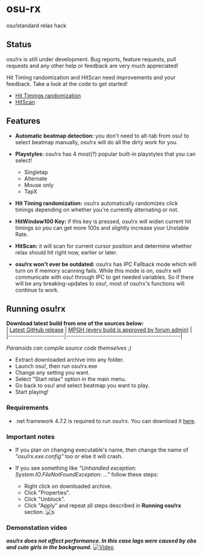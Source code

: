 # osu-rx
osu!standard relax hack

## Status
osu!rx is still under development. Bug reports, feature requests, pull requests and any other help or feedback are very much appreciated!

Hit Timing randomization and HitScan need improvements and your feedback. Take a look at the code to get started!
- [Hit Timings randomization](https://github.com/mrflashstudio/osu-rx/blob/master/osu!rx/Core/Relax.cs#L254)
- [HitScan](https://github.com/mrflashstudio/osu-rx/blob/master/osu!rx/Core/Relax.cs#L209)

## Features
- **Automatic beatmap detection:** you don't need to alt-tab from osu! to select beatmap manually, osu!rx will do all the dirty work for you.

- **Playstyles:** osu!rx has 4 most(?) popular built-in playstyles that you can select!
  - Singletap
  - Alternate
  - Mouse only
  - TapX
  
- **Hit Timing randomization:** osu!rx automatically randomizes click timings depending on whether you're currently alternating or not.

- **HitWindow100 Key:** if this key is pressed, osu!rx will widen current hit timings so you can get more 100s and slightly increase your Unstable Rate.

- **HitScan:** it will scan for current cursor position and determine whether relax should hit right now, earlier or later.

- **osu!rx won't ever be outdated:** osu!rx has IPC Fallback mode which will turn on if memory scanning fails. While this mode is on, osu!rx will communicate with osu! through IPC to get needed variables. So if there will be any breaking-updates to osu!, most of osu!rx's functions will continue to work.

## Running osu!rx
**Download latest build from one of the sources below:**  
| [Latest GitHub release](https://github.com/mrflashstudio/osu-rx/releases/latest) | [MPGH (every build is approved by forum admin)](https://www.mpgh.net/forum/showthread.php?t=1488076) |
|-----------------------|-----------------------------------------------|  

*Paranoids can compile source code themselves ;)*

- Extract downloaded archive into any folder.
- Launch osu!, then run osu!rx.exe
- Change any setting you want.
- Select "Start relax" option in the main menu.
- Go back to osu! and select beatmap you want to play.
- Start playing!

### Requirements
- .net framework 4.7.2 is required to run osu!rx. You can download it [here](https://dotnet.microsoft.com/download/thank-you/net472).  

### Important notes
- If you plan on changing executable's name, then change the name of *"osu!rx.exe.config"* too or else it will crash.  

- If you see something like *"Unhandled exception: System.IO.FileNotFoundException: ..."* follow these steps:
  - Right click on downloaded archive.
  - Click "Properties".
  - Click "Unblock".
  - Click "Apply" and repeat all steps described in **Running osu!rx** section.
   ![s](https://i.ibb.co/jZY8fk0/image.png)

### Demonstation video
***osu!rx does not affect performance. In this case lags were caused by obs and cute girls in the background.***
[![Video](https://i.ibb.co/grQSzMP/screenshot065.png)](https://www.youtube.com/watch?v=1FUxnGqjASQ)
